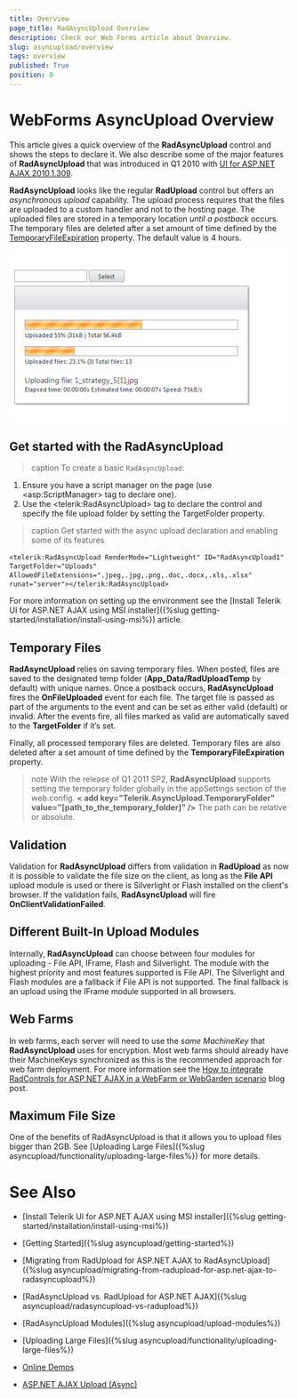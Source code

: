 ```yaml
---
title: Overview
page_title: RadAsyncUpload Overview
description: Check our Web Forms article about Overview.
slug: asyncupload/overview
tags: overview
published: True
position: 0
---
```


# WebForms AsyncUpload Overview

This article gives a quick overview of the **RadAsyncUpload** control and shows the steps to declare it. We also describe some of the major features of **RadAsyncUpload** that was introduced in Q1 2010 with [UI for ASP.NET AJAX 2010.1.309](https://www.telerik.com/support/whats-new/aspnet-ajax/release-history/ui-for-asp-net-ajax-2010-1309).

**RadAsyncUpload** looks like the regular **RadUpload** control but offers an *asynchronous upload* capability. The upload process requires that the files are uploaded to a custom handler and not to the hosting page. The uploaded files are stored in a temporary location *until a postback* occurs. The temporary files are deleted after a set amount of time defined by the [TemporaryFileExpiration](https://docs.telerik.com/devtools/aspnet-ajax/api/server/Telerik.Web.UI/RadAsyncUpload#temporaryfileexpiration) property. The default value is 4 hours.

![WebForms ajaxPanel Overview](images/asyncupload-overview.png "WebForms ajaxPanel Overview")

## Get started with the RadAsyncUpload


>caption To create a basic `RadAsyncUpload`:

1. Ensure you have a script manager on the page (use \<asp:ScriptManager> tag to declare one).
1. Use the \<telerik:RadAsyncUpload> tag to declare the control and specify the file upload folder by setting the TargetFolder property.

>caption Get started with the async upload declaration and enabling some of its features

````ASP.NET
<telerik:RadAsyncUpload RenderMode="Lightweight" ID="RadAsyncUpload1" TargetFolder="Uploads" AllowedFileExtensions=".jpeg,.jpg,.png,.doc,.docx,.xls,.xlsx" runat="server"></telerik:RadAsyncUpload>
````

For more information on setting up the environment see the [Install Telerik UI for ASP.NET AJAX using MSI installer]({%slug getting-started/installation/install-using-msi%}) article.

## Temporary Files

**RadAsyncUpload** relies on saving temporary files. When posted, files are saved to the designated temp folder (**App_Data/RadUploadTemp** by default) with unique names. Once a postback occurs, **RadAsyncUpload** fires the **OnFileUploaded** event for each file. The target file is passed as part of the arguments to the event and can be set as either valid (default) or invalid. After the events fire, all files marked as valid are automatically saved to the **TargetFolder** if it’s set.

Finally, all processed temporary files are deleted. Temporary files are also deleted after a set amount of time defined by the **TemporaryFileExpiration** property.

>note With the release of Q1 2011 SP2, **RadAsyncUpload** supports setting the temporary folder globally in the appSettings section of the web.config.
> **< add key="Telerik.AsyncUpload.TemporaryFolder" value="[path_to_the_temporary_folder]" />** 
>The path can be relative or absolute.

## Validation

Validation for **RadAsyncUpload** differs from validation in **RadUpload** as now it is possible to validate the file size on the client, as long as the **File API** upload module is used or there is Silverlight or Flash installed on the client's browser. If the validation fails, **RadAsyncUpload** will fire **OnClientValidationFailed**.

## Different Built-In Upload Modules

Internally, **RadAsyncUpload** can choose between four modules for uploading - File API, IFrame, Flash and Silverlight. The module with the highest priority and most features supported is File API. The Silverlight and Flash modules are a fallback if File API is not supported. The final fallback is an upload using the IFrame module supported in all browsers.

## Web Farms

In web farms, each server will need to use the *same MachineKey* that **RadAsyncUpload** uses for encryption. Most web farms should already have their MachineKeys synchronized as this is the recommended approach for web farm deployment. For more information see the [How to integrate RadControls for ASP.NET AJAX in a WebFarm or WebGarden scenario](https://www.telerik.com/blogs/integrate-radcontrols-for-asp.net-ajax-in-a-webfarm-or-webgarden) blog post.

## Maximum File Size

One of the benefits of RadAsyncUpload is that it allows you to upload files bigger than 2GB. See [Uploading Large Files]({%slug asyncupload/functionality/uploading-large-files%}) for more details.

# See Also

 * [Install Telerik UI for ASP.NET AJAX using MSI installer]({%slug getting-started/installation/install-using-msi%})
 
 * [Getting Started]({%slug asyncupload/getting-started%})

 * [Migrating from RadUpload for ASP.NET AJAX to RadAsyncUpload]({%slug asyncupload/migrating-from-radupload-for-asp.net-ajax-to-radasyncupload%})

 * [RadAsyncUpload vs. RadUpload for ASP.NET AJAX]({%slug asyncupload/radasyncupload-vs-radupload%})

 * [RadAsyncUpload Modules]({%slug asyncupload/upload-modules%})
 
 * [Uploading Large Files]({%slug asyncupload/functionality/uploading-large-files%})

 * [Online Demos](https://demos.telerik.com/aspnet-ajax/asyncupload/examples/overview/defaultcs.aspx)
 
 * [ASP.NET AJAX Upload (Async)](https://www.telerik.com/products/aspnet-ajax/asyncupload.aspx)


 